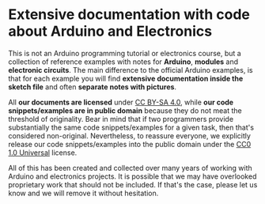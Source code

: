 # Extensive documentation with code about Arduino and Electronics

This is not an Arduino programming tutorial or electronics course, but a collection of reference examples with notes for **Arduino**, **modules** and **electronic circuits**. The main difference to the official Arduino examples, is that for each example you will find **extensive documentation inside the sketch file** and often **separate notes with pictures**.

All **our documents are licensed** under [CC BY-SA 4.0](https://creativecommons.org/licenses/by-sa/4.0/), while **our code snippets/examples are in public domain** because they do not meat the threshold of originality. Bear in mind that if two programmers provide substantially the same code snippets/examples for a given task, then that's considered non-original. Nevertheless, to reassure everyone, we explicitly release our code snippets/examples into the public domain under the [CC0 1.0 Universal](https://creativecommons.org/publicdomain/zero/1.0/) license.

All of this has been created and collected over many years of working with Arduino and electronics projects. It is possible that we may have overlooked proprietary work that should not be included. If that's the case, please let us know and we will remove it without hesitation.
